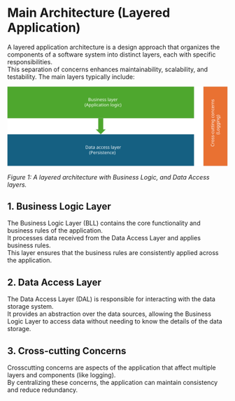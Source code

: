 # Main Architecture (Layered Application)

A layered application architecture is a design approach that organizes the components of a software system into distinct layers, each with specific responsibilities.  
This separation of concerns enhances maintainability, scalability, and testability. The main layers typically include:

![Layered Architecture](../assets/images/layered-architecture.svg)

*Figure 1: A layered architecture with Business Logic, and Data Access layers.*

## 1. Business Logic Layer
The Business Logic Layer (BLL) contains the core functionality and business rules of the application.  
It processes data received from the Data Access Layer and applies business rules.  
This layer ensures that the business rules are consistently applied across the application. 

## 2. Data Access Layer
The Data Access Layer (DAL) is responsible for interacting with the data storage system.  
It provides an abstraction over the data sources, allowing the Business Logic Layer to access data without needing to know the details of the data storage.  

## 3. Cross-cutting Concerns
Crosscutting concerns are aspects of the application that affect multiple layers and components (like logging).  
By centralizing these concerns, the application can maintain consistency and reduce redundancy.  

